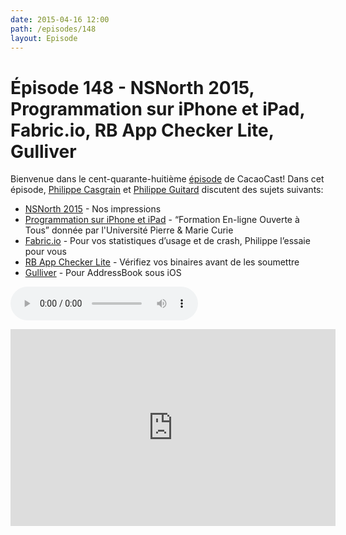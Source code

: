 ```yaml
---
date: 2015-04-16 12:00
path: /episodes/148
layout: Episode
---
```

# Épisode 148 - NSNorth 2015, Programmation sur iPhone et iPad, Fabric.io, RB App Checker Lite, Gulliver
<p>Bienvenue dans le cent-quarante-huitième <a href="https://archive.org/download/cacaocast/cacaocast_148.m4a" title="CacaoCast Episode 148">épisode</a> de CacaoCast! Dans cet épisode, <a href="http://www.twitter.com/philippec" title="Philippe Casgrain sur Twitter">Philippe Casgrain</a> et <a href="http://www.twitter.com/philippeguitard" title="Philippe Guitard sur Twitter">Philippe Guitard</a> discutent des sujets suivants:</p>
<ul><li><a href="http://nsnorth.ca" title="NSNorth 2015">NSNorth 2015</a> - Nos impressions</li>
<li><a href="http://pagesperso-systeme.lip6.fr/Fabrice.Kordon/5I452-2014/index.php" title="Programmation sur iPhone et iPad">Programmation sur iPhone et iPad</a> - &ldquo;Formation En-ligne Ouverte à Tous&rdquo; donnée par l'Université Pierre &amp; Marie Curie</li>
<li><a href="http://fabric.io" title="Fabric.io">Fabric.io</a> - Pour vos statistiques d’usage et de crash, Philippe l’essaie pour vous</li>
<li><a href="https://itunes.apple.com/ca/app/rb-app-checker-lite/id519421117?mt=12" title="RB App Checker Lite">RB App Checker Lite</a> - Vérifiez vos binaires avant de les soumettre</li>
<li><a href="https://github.com/a2/Gulliver" title="Gulliver">Gulliver</a> - Pour AddressBook sous iOS</li>
</ul>
<p><audio controls><source src="https://archive.org/download/cacaocast/cacaocast_148.m4a" type="audio/mpeg"><source src="https://archive.org/download/cacaocast/cacaocast_148.m4a" type="audio/mp4">Votre navigateur ne supporte pas l'élément audio / Your browser does not support the audio element.</audio></p>
<iframe width="520" height="315" src="https://www.youtube.com/embed/KTVpdiokSPk" frameborder="0" allowfullscreen></iframe>
